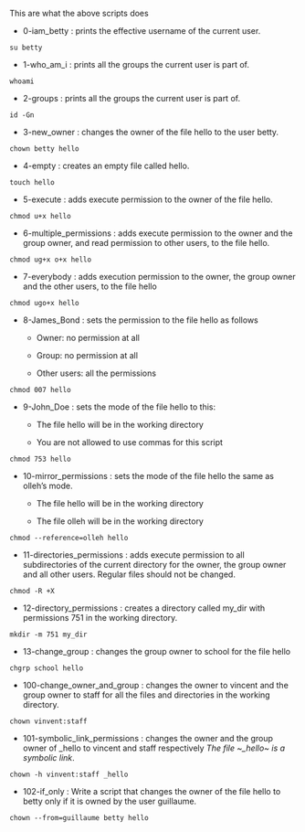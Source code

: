 This are what the above scripts does



- 0-iam_betty : prints the effective username of the current user.
~~~~
su betty
~~~~



- 1-who_am_i : prints all the groups the current user is part of.
~~~~
whoami
~~~~

- 2-groups : prints all the groups the current user is part of.

~~~~
id -Gn
~~~~


- 3-new_owner : changes the owner of the file hello to the user betty.

~~~~
chown betty hello
~~~~



- 4-empty : creates an empty file called hello.

~~~~
touch hello
~~~~



- 5-execute : adds execute permission to the owner of the file hello.

~~~~
chmod u+x hello
~~~~



- 6-multiple_permissions : adds execute permission to the owner and the group owner, and read permission to other users, to the file hello.

~~~~
chmod ug+x o+x hello
~~~~



- 7-everybody : adds execution permission to the owner, the group owner and the other users, to the file hello

~~~~
chmod ugo+x hello
~~~~



- 8-James_Bond : sets the permission to the file hello as follows

	- Owner: no permission at all

	- Group: no permission at all

	- Other users: all the permissions

~~~~
chmod 007 hello
~~~~



- 9-John_Doe : sets the mode of the file hello to this:

	- The file hello will be in the working directory

	- You are not allowed to use commas for this script


~~~
chmod 753 hello
~~~~



- 10-mirror_permissions : sets the mode of the file hello the same as olleh’s mode.



	- The file hello will be in the working directory

	- The file olleh will be in the working directory


~~~~
chmod --reference=olleh hello
~~~~



- 11-directories_permissions : adds execute permission to all subdirectories of the current directory for the owner, the group owner and all other users. Regular files should not be changed.

~~~~
chmod -R +X
~~~~


- 12-directory_permissions : creates a directory called my_dir with permissions 751 in the working directory.

~~~~
mkdir -m 751 my_dir
~~~~



- 13-change_group : changes the group owner to school for the file hello

~~~~
chgrp school hello
~~~~



- 100-change_owner_and_group : changes the owner to vincent and the group owner to staff for all the files and directories in the working directory.

~~~~
chown vinvent:staff
~~~~



- 101-symbolic_link_permissions : changes the owner and the group owner of _hello to vincent and staff respectively *The file ~_hello~ is a symbolic link*.

~~~~
chown -h vinvent:staff _hello
~~~~



- 102-if_only : Write a script that changes the owner of the file hello to betty only if it is owned by the user guillaume.

~~~~
chown --from=guillaume betty hello
~~~~












